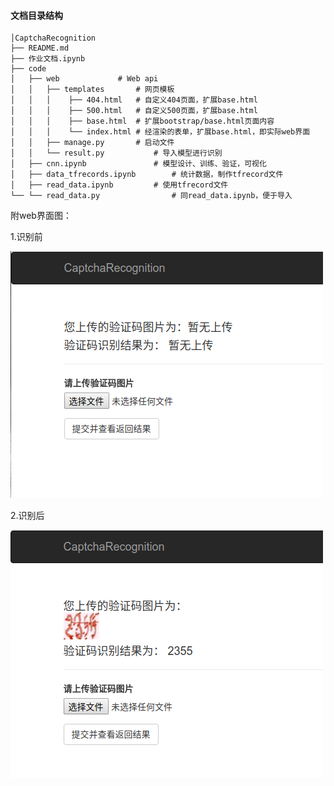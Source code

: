 #### 文档目录结构

```
│CaptchaRecognition
├── README.md
├── 作业文档.ipynb
├── code
│   ├── web				# Web api
│   │   ├── templates		# 网页模板
│   │   │    ├── 404.html	# 自定义404页面，扩展base.html
│   │   │    ├── 500.html	# 自定义500页面，扩展base.html
│   │   │    ├── base.html	# 扩展bootstrap/base.html页面内容
│   │   │    └── index.html	# 经渲染的表单，扩展base.html，即实际web界面		
│   │   ├── manage.py		# 启动文件
│   │   └── result.py			# 导入模型进行识别
│   ├── cnn.ipynb				# 模型设计、训练、验证，可视化
│   ├── data_tfrecords.ipynb		# 统计数据，制作tfrecord文件
│   ├── read_data.ipynb			# 使用tfrecord文件
└── └── read_data.py				# 同read_data.ipynb，便于导入
```

附web界面图：

1.识别前

![web主页页面](../images/web.png "主页页面显示")

2.识别后

![web主页页面](../images/web1.png "返回结果显示")